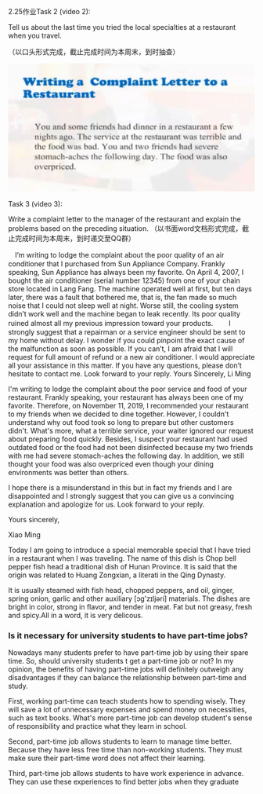 2.25作业Task 2 (video 2): 



Tell us about the last time you tried the local specialties at a restaurant when you travel. 

（以口头形式完成，截止完成时间为本周末，到时抽查）



![image-20200226193600758](%E4%BD%9C%E4%B8%9A.assets/image-20200226193600758.png)

Task 3 (video 3):

 Write a complaint letter to the manager of the restaurant and explain the problems based on the preceding situation. 
（以书面word文档形式完成，截止完成时间为本周末，到时递交至QQ群）

　I’m writing to lodge the complaint about the poor quality of an air conditioner that I purchased from Sun Appliance Company. Frankly speaking, Sun Appliance has always been my favorite. On April 4, 2007, I bought the air conditioner (serial number 12345) from one of your chain store located in Lang Fang. The machine operated well at first, but ten days later, there was a fault that bothered me, that is, the fan made so much noise that I could not sleep well at night. Worse still, the cooling system didn’t work well and the machine began to leak recently. Its poor quality ruined almost all my previous impression toward your products.
　　I strongly suggest that a repairman or a service engineer should be sent to my home without delay. I wonder if you could pinpoint the exact cause of the malfunction as soon as possible. If you can’t, I am afraid that I will request for full amount of refund or a new air conditioner. I would appreciate all your assistance in this matter. If you have any questions, please don’t hesitate to contact me. Look forward to your reply. Yours Sincerely, Li Ming







I'm writing to lodge the complaint about the poor service and food of your restaurant. Frankly speaking, your restaurant has always been one of my favorite. Therefore, on November 11, 2019, I recommended your restaurant to my friends when we decided to dine together. However,  I couldn't understand why out food took so long to prepare but other customers didn't. What's more, what a terrible service, your waiter ignored our request about preparing food quickly. Besides, I suspect your restaurant had used outdated food or the food had not been disinfected because my two friends with me had severe stomach-aches the following day. In addition, we still thought your food  was also overpriced even though your dining environments was better than others.

I hope there is a misunderstand in this but in fact my friends and I are disappointed and  I strongly suggest that you can give us a convincing explanation and apologize for us. Look forward to your reply.

Yours sincerely,

Xiao Ming







Today I am going to introduce a special memorable special that I have tried in a restaurant when I was traveling. The name of this dish is Chop bell pepper fish head a traditional dish of Hunan Province. It is said that the origin was related to Huang Zongxian, a literati in the Qing Dynasty.

It is usually steamed with fish head, chopped peppers, and oil, ginger, spring onion, garlic and other auxiliary [ɔɡ'zɪljəri]  materials. The dishes are bright in color, strong in flavor, and tender in meat. Fat but not greasy, fresh and spicy.All in a word, it is very delicous. 



###  Is it necessary for university students to have part-time jobs? 

Nowadays many students prefer to have part-time job by using their spare time. So, should university students t get a part-time job or not? In my opinion, the benefits of having part-time jobs will definitely outweigh any disadvantages if they can balance the relationship between part-time and study. 

First, working part-time can teach students how to spending wisely. They will save a lot of unnecessary expenses and spend money on necessities, such as text books. What's more part-time job can develop student's sense of responsibility and practice what they learn in school.

Second, part-time job allows students to learn to manage time better. Because they have less free time than non-working students. They must make sure their part-time word does not affect their learning.

Third, part-time job allows students to have work experience in advance. They can use these experiences to find better jobs when they graduate

